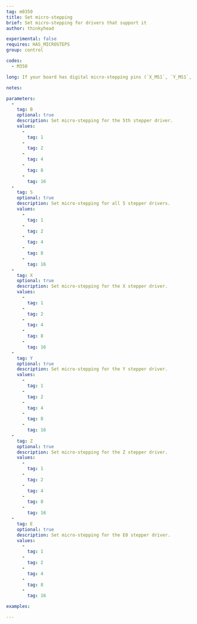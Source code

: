 ```yaml
---
tag: m0350
title: Set micro-stepping
brief: Set micro-stepping for drivers that support it
author: thinkyhead

experimental: false
requires: HAS_MICROSTEPS
group: control

codes:
  - M350

long: If your board has digital micro-stepping pins (`X_MS1`, `Y_MS1`, etc.), use this command to set the micro-steps.

notes:

parameters:
  -
    tag: B
    optional: true
    description: Set micro-stepping for the 5th stepper driver.
    values:
      -
        tag: 1
      -
        tag: 2
      -
        tag: 4
      -
        tag: 8
      -
        tag: 16
  -
    tag: S
    optional: true
    description: Set micro-stepping for all 5 stepper drivers.
    values:
      -
        tag: 1
      -
        tag: 2
      -
        tag: 4
      -
        tag: 8
      -
        tag: 16
  -
    tag: X
    optional: true
    description: Set micro-stepping for the X stepper driver.
    values:
      -
        tag: 1
      -
        tag: 2
      -
        tag: 4
      -
        tag: 8
      -
        tag: 16
  -
    tag: Y
    optional: true
    description: Set micro-stepping for the Y stepper driver.
    values:
      -
        tag: 1
      -
        tag: 2
      -
        tag: 4
      -
        tag: 8
      -
        tag: 16
  -
    tag: Z
    optional: true
    description: Set micro-stepping for the Z stepper driver.
    values:
      -
        tag: 1
      -
        tag: 2
      -
        tag: 4
      -
        tag: 8
      -
        tag: 16
  -
    tag: E
    optional: true
    description: Set micro-stepping for the E0 stepper driver.
    values:
      -
        tag: 1
      -
        tag: 2
      -
        tag: 4
      -
        tag: 8
      -
        tag: 16

examples:

---
```


